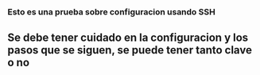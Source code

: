 ### Esto es una prueba sobre configuracion usando SSH

## Se debe tener cuidado en la configuracion y los pasos que se siguen, se puede tener tanto clave o no